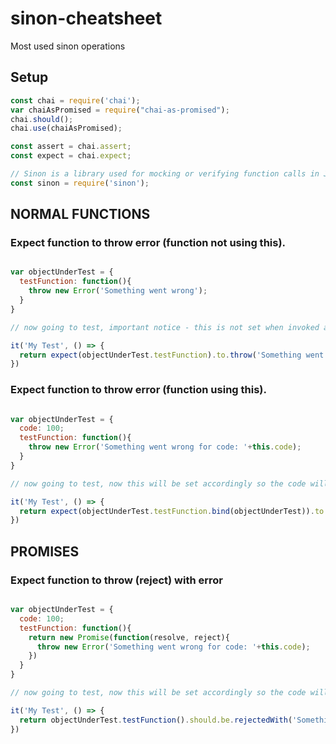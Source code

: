 # sinon-cheatsheet
Most used sinon operations

## Setup
```javascript
const chai = require('chai');
var chaiAsPromised = require("chai-as-promised");
chai.should();
chai.use(chaiAsPromised);

const assert = chai.assert;
const expect = chai.expect;

// Sinon is a library used for mocking or verifying function calls in JavaScript.
const sinon = require('sinon');
```

## NORMAL FUNCTIONS
### Expect function to throw error (function not using this).
```javascript

var objectUnderTest = {
  testFunction: function(){
    throw new Error('Something went wrong');
  }
}

// now going to test, important notice - this is not set when invoked as below

it('My Test', () => {     
  return expect(objectUnderTest.testFunction).to.throw('Something went wrong');                      
})

```

### Expect function to throw error (function using this).
```javascript

var objectUnderTest = {
  code: 100;
  testFunction: function(){
    throw new Error('Something went wrong for code: '+this.code);
  }
}

// now going to test, now this will be set accordingly so the code will behave as expected

it('My Test', () => {     
  return expect(objectUnderTest.testFunction.bind(objectUnderTest)).to.throw('Something went wrong for code: '+objectUnderTest.code);                      
})

```

## PROMISES
### Expect function to throw (reject) with error
```javascript

var objectUnderTest = {
  code: 100;
  testFunction: function(){
    return new Promise(function(resolve, reject){
      throw new Error('Something went wrong for code: '+this.code);
    })
  }
}

// now going to test, now this will be set accordingly so the code will behave as expected

it('My Test', () => {     
  return objectUnderTest.testFunction().should.be.rejectedWith('Something went wrong for code: '+objectUnderTest.code);                      
})

```

